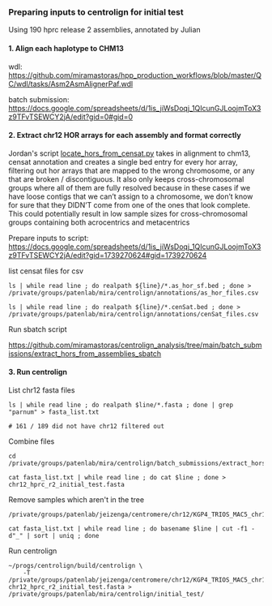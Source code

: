 ### Preparing inputs to centrolign for initial test

Using 190 hprc release 2 assemblies, annotated by Julian

#### 1. Align each haplotype to CHM13

wdl: https://github.com/miramastoras/hpp_production_workflows/blob/master/QC/wdl/tasks/Asm2AsmAlignerPaf.wdl

batch submission: https://docs.google.com/spreadsheets/d/1is_jiWsDoqj_1QIcunGJLoojmToX3z9TFvTSEWCY2jA/edit?gid=0#gid=0

#### 2. Extract chr12 HOR arrays for each assembly and format correctly

Jordan's script [locate_hors_from_censat.py](https://github.com/jeizenga/centromere-scripts/blob/main/benchmarking/locate_hors_from_censat.py) takes in alignment to chm13, censat annotation and creates a single bed entry for every hor array, filtering out hor arrays that are mapped to the wrong chromosome, or any that are broken / discontiguous. It also only keeps cross-chromosomal groups where all of them are fully resolved because in these cases if we have loose contigs that we can’t assign to a chromosome, we don’t know for sure that they DIDN’T come from one of the ones that look complete. This could potentially result in low sample sizes for cross-chromosomal groups containing both acrocentrics and metacentrics  

Prepare inputs to script:
https://docs.google.com/spreadsheets/d/1is_jiWsDoqj_1QIcunGJLoojmToX3z9TFvTSEWCY2jA/edit?gid=1739270624#gid=1739270624

list censat files for csv
```
ls | while read line ; do realpath ${line}/*.as_hor_sf.bed ; done > /private/groups/patenlab/mira/centrolign/annotations/as_hor_files.csv

ls | while read line ; do realpath ${line}/*.cenSat.bed ; done > /private/groups/patenlab/mira/centrolign/annotations/cenSat_files.csv
```

Run sbatch script

https://github.com/miramastoras/centrolign_analysis/tree/main/batch_submissions/extract_hors_from_assemblies_sbatch

#### 3. Run centrolign

List chr12 fasta files
```
ls | while read line ; do realpath $line/*.fasta ; done | grep "parnum" > fasta_list.txt

# 161 / 189 did not have chr12 filtered out
```
Combine files
```
cd /private/groups/patenlab/mira/centrolign/batch_submissions/extract_hors_from_assemblies_sbatch

cat fasta_list.txt | while read line ; do cat $line ; done > chr12_hprc_r2_initial_test.fasta
```
Remove samples which aren't in the tree
```
/private/groups/patenlab/jeizenga/centromere/chr12/KGP4_TRIOS_MAC5_chr12_CPR_EHet30_no_PS_PID_PGT_lifted_over.v1.1_mask.nwk.txt

cat fasta_list.txt | while read line ; do basename $line | cut -f1 -d"_" | sort | uniq ; done
```

Run centrolign
```
~/progs/centrolign/build/centrolign \
    -T /private/groups/patenlab/jeizenga/centromere/chr12/KGP4_TRIOS_MAC5_chr12_CPR_EHet30_no_PS_PID_PGT_lifted_over.v1.1_mask.nwk.txt chr12_hprc_r2_initial_test.fasta > /private/groups/patenlab/mira/centrolign/initial_test/
```
